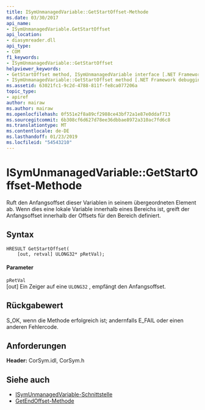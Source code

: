 ```yaml
---
title: ISymUnmanagedVariable::GetStartOffset-Methode
ms.date: 03/30/2017
api_name:
- ISymUnmanagedVariable.GetStartOffset
api_location:
- diasymreader.dll
api_type:
- COM
f1_keywords:
- ISymUnmanagedVariable::GetStartOffset
helpviewer_keywords:
- GetStartOffset method, ISymUnmanagedVariable interface [.NET Framework debugging]
- ISymUnmanagedVariable::GetStartOffset method [.NET Framework debugging]
ms.assetid: 63021fc1-9c2d-4788-811f-fe8ca077206a
topic_type:
- apiref
author: mairaw
ms.author: mairaw
ms.openlocfilehash: 0f551e2f8a89cf2988ce43bf72a1e87e0ddaf713
ms.sourcegitcommit: 6b308cf6d627d78ee36dbbae8972a310ac7fd6c8
ms.translationtype: MT
ms.contentlocale: de-DE
ms.lasthandoff: 01/23/2019
ms.locfileid: "54543210"
---
```

# <a name="isymunmanagedvariablegetstartoffset-method"></a>ISymUnmanagedVariable::GetStartOffset-Methode
Ruft den Anfangsoffset dieser Variablen in seinem übergeordneten Element ab. Wenn dies eine lokale Variable innerhalb eines Bereichs ist, greift der Anfangsoffset innerhalb der Offsets für den Bereich definiert.  
  
## <a name="syntax"></a>Syntax  
  
```  
HRESULT GetStartOffset(  
    [out, retval] ULONG32* pRetVal);  
```  
  
#### <a name="parameters"></a>Parameter  
 `pRetVal`  
 [out] Ein Zeiger auf eine `ULONG32` , empfängt den Anfangsoffset.  
  
## <a name="return-value"></a>Rückgabewert  
 S_OK, wenn die Methode erfolgreich ist; andernfalls E_FAIL oder einen anderen Fehlercode.  
  
## <a name="requirements"></a>Anforderungen  
 **Header:** CorSym.idl, CorSym.h  
  
## <a name="see-also"></a>Siehe auch
- [ISymUnmanagedVariable-Schnittstelle](../../../../docs/framework/unmanaged-api/diagnostics/isymunmanagedvariable-interface.md)
- [GetEndOffset-Methode](../../../../docs/framework/unmanaged-api/diagnostics/isymunmanagedvariable-getendoffset-method.md)
